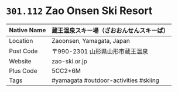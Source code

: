# `301.112` Zao Onsen Ski Resort

| Native Name | 蔵王温泉スキー場（ざおおんせんスキーば） |
|-------------|------------------------------------------|
| Location    | Zaoonsen, Yamagata, Japan                |
| Post Code   | 〒990-2301 山形県山形市蔵王温泉          |
| Website     | zao-ski.or.jp                            |
| Plus Code   | 5CC2+6M                                  |
| Tags        | #yamagata #outdoor-activities #skiing    |
